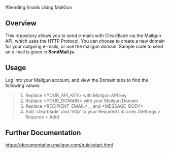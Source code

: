#Sending Emails Using MailGun

## Overview
This repository allows you to send e-mails with ClearBlade via the Mailgun API, which uses the HTTP Protocol. You can choose to create a new domain for your outgoing e-mails, or use the mailgun domain. Sample code to send an e-mail is given in **SendMail.js**.

## Usage
Log into your Mailgun account, and view the Domain tabs to find the following values:
>1. Replace <YOUR_API_KEY> with Mailgun API key
>2. Replace <YOUR_DOMAIN> with your Mailgun Domain
>3. Replace <RECIPIENT_EMAIL>, <SUBJECT>, and <MESSAGE_BODY>
>4. Add 'clearblade' and 'http' to your Required Libraries (Settings > Requires > Add)

## Further Documentation
https://documentation.mailgun.com/quickstart.html
